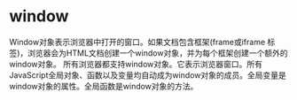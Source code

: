 # window
Window对象表示浏览器中打开的窗口。如果文档包含框架(frame或iframe 标签)，浏览器会为HTML文档创建一个window对象，并为每个框架创建一个额外的window对象。
所有浏览器都支持window对象。它表示浏览器窗口。所有JavaScript全局对象、函数以及变量均自动成为window对象的成员。全局变量是window对象的属性。全局函数是window对象的方法。


